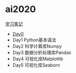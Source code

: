 # ai2020

[学习笔记](study/README.md)

- [Day0](study/day0.md)
- Day1 Python基本语法
- Day2 科学计算库Numpy
- Day3 数据分析处理库Pandas
- Day4 可视化库Matplotlib
- Day5 可视化库Seaborn
